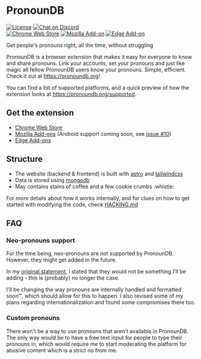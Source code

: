 # PronounDB
[![License](https://img.shields.io/github/license/cyyynthia/pronoundb.org.svg?style=flat-square)](https://github.com/cyyynthia/pronoundb.org/blob/mistress/LICENSE)
[![Chat on Discord](https://img.shields.io/badge/chat-on%20discord-5865F2?style=flat-square)](https://discord.gg/VnxPeNHHpG)<br/>
[![Chrome Web Store](https://img.shields.io/chrome-web-store/v/nblkbiljcjfemkfjnhoobnojjgjdmknf?logo=google-chrome&logoColor=white&style=flat-square)](https://chrome.google.com/webstore/detail/pronoundb/nblkbiljcjfemkfjnhoobnojjgjdmknf)
[![Mozilla Add-on](https://img.shields.io/amo/v/pronoundb?logo=firefox&logoColor=white&style=flat-square)](https://addons.mozilla.org/firefox/addon/pronoundb)
[![Edge Add-on](https://img.shields.io/badge/dynamic/json?label=edge%20add-on&prefix=v&color=fe7d37&logo=microsoftedge&logoColor=white&style=flat-square&query=%24.version&url=https%3A%2F%2Fmicrosoftedge.microsoft.com%2Faddons%2Fgetproductdetailsbycrxid%2Fjbgjogfdlgjohdacngknlohahhaiaodn)](https://microsoftedge.microsoft.com/addons/detail/jbgjogfdlgjohdacngknlohahhaiaodn)

Get people's pronouns right, all the time, without struggling

PronounDB is a browser extension that makes it easy for everyone to know and share pronouns. Link your accounts, set
your pronouns and just like magic all fellow PronounDB users know your pronouns. Simple, efficient. Check it out at
https://pronoundb.org!

You can find a list of supported platforms, and a quick preview of how the extension looks at
https://pronoundb.org/supported.

## Get the extension
 - [Chrome Web Store](https://chrome.google.com/webstore/detail/pronoundb/nblkbiljcjfemkfjnhoobnojjgjdmknf)
 - [Mozilla Add-ons](https://addons.mozilla.org/firefox/addon/pronoundb)
 (Android support coming soon, see [issue #10](https://github.com/cyyynthia/pronoundb.org/issues/10))
 - [Edge Add-ons](https://microsoftedge.microsoft.com/addons/detail/jbgjogfdlgjohdacngknlohahhaiaodn)

## Structure
 - The website (backend & frontend) is built with [astro](https://astro.build) and [tailwindcss](https://tailwindcss.com)
 - Data is stored using [mongodb](https://mongodb.com)
 - May contains stains of coffee and a few cookie crumbs :whistle:

For more details about how it works internally, and for clues on how to get started with modifying the code, check
[HACKING.md](HACKING.md)

## FAQ
### Neo-pronouns support
For the time being, neo-pronouns are not supported by PronounDB. However, they might get added in the future.

In my [original statement](https://github.com/cyyynthia/pronoundb.org/blob/f8eaea19/README.md#faq), I stated that
they would not be something I'll be adding - this is (probably) no longer the case.

I'll be changing the way pronouns are internally handled and formatted soon:tm:, which should allow for this to happen.
I also revised some of my plans regarding internationalization and found some compromises there too.

### Custom pronouns
There won't be a way to use pronouns that aren't available in PronounDB. The only way would be to have a free text
input for people to type their pronouns in, which would require me to start moderating the platform for abusive
content which is a strict no from me.
